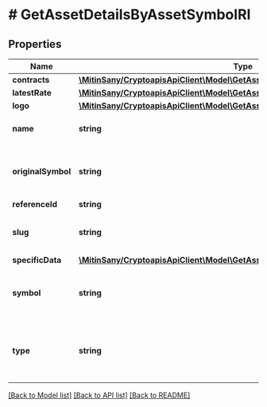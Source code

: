 # # GetAssetDetailsByAssetSymbolRI

## Properties

Name | Type | Description | Notes
------------ | ------------- | ------------- | -------------
**contracts** | [**\MitinSany/CryptoapisApiClient\Model\GetAssetDetailsByAssetIDRIContractsInner[]**](GetAssetDetailsByAssetIDRIContractsInner.md) |  |
**latestRate** | [**\MitinSany/CryptoapisApiClient\Model\GetAssetDetailsByAssetIDRILatestRate**](GetAssetDetailsByAssetIDRILatestRate.md) |  |
**logo** | [**\MitinSany/CryptoapisApiClient\Model\GetAssetDetailsByAssetIDRILogo**](GetAssetDetailsByAssetIDRILogo.md) |  |
**name** | **string** | Specifies the name of the asset in question. |
**originalSymbol** | **string** | Specifies the asset&#39;s original symbol as introduced by its founders. |
**referenceId** | **string** | Asset reference ID |
**slug** | **string** | Represents the asset&#x60;s unique slug string in Crypto APIs listings. | [optional]
**specificData** | [**\MitinSany/CryptoapisApiClient\Model\GetAssetDetailsByAssetSymbolRISC**](GetAssetDetailsByAssetSymbolRISC.md) |  |
**symbol** | **string** | Specifies the asset&#39;s unique symbol in the Crypto APIs listings. |
**type** | **string** | Defines the type of the supported asset. This could be either \&quot;crypto\&quot; or \&quot;fiat\&quot;. |

[[Back to Model list]](../../README.md#models) [[Back to API list]](../../README.md#endpoints) [[Back to README]](../../README.md)
